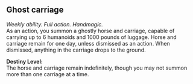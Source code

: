 ## Ghost carriage

_Weekly ability. Full action. Handmagic._  
As an action, you summon a ghostly horse and carriage, capable of carrying up to 6 humanoids and 1000 pounds of luggage. Horse and carriage remain for one day, unless dismissed as an action. When dismissed, anything in the carriage drops to the ground.

**Destiny Level:**  
The horse and carriage remain indefinitely, though you may not summon more than one carriage at a time.
